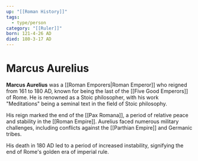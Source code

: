```yaml
---
up: "[[Roman History]]"
tags:
  - type/person
category: "[[Ruler]]"
born: 121-4-26 AD
died: 180-3-17 AD
---
```

# Marcus Aurelius

**Marcus Aurelius** was a [[Roman Emporers|Roman Emperor]] who reigned from 161 to 180 AD, known for being the last of the [[Five Good Emperors]] of Rome. He is renowned as a Stoic philosopher, with his work "Meditations" being a seminal text in the field of Stoic philosophy.

His reign marked the end of the [[Pax Romana]], a period of relative peace and stability in the [[Roman Empire]]. Aurelius faced numerous military challenges, including conflicts against the [[Parthian Empire]] and Germanic tribes.

His death in 180 AD led to a period of increased instability, signifying the end of Rome's golden era of imperial rule.